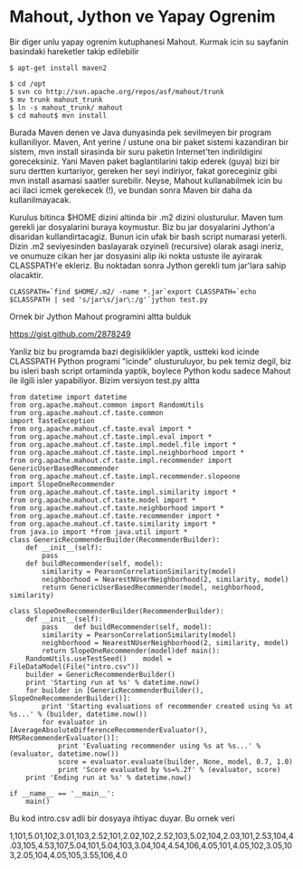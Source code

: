 # Mahout, Jython ve Yapay Ogrenim

Bir diger unlu yapay ogrenim kutuphanesi Mahout. Kurmak icin su
sayfanin basindaki hareketler takip edilebilir

```
$ apt-get install maven2

$ cd /opt
$ svn co http://svn.apache.org/repos/asf/mahout/trunk
$ mv trunk mahout_trunk
$ ln -s mahout_trunk/ mahout
$ cd mahout$ mvn install
```

Burada Maven denen ve Java dunyasinda pek sevilmeyen bir program
kullaniliyor. Maven, Ant yerine / ustune ona bir paket sistemi
kazandiran bir sistem, mvn install sirasinda bir suru paketin
Internet'ten indirildigini goreceksiniz. Yani Maven paket
baglantilarini takip ederek (guya) bizi bir suru dertten kurtariyor,
gereken her seyi indiriyor, fakat goreceginiz gibi mvn install asamasi
saatler surebilir. Neyse, Mahout kullanabilmek icin bu aci ilaci icmek
gerekecek (!), ve bundan sonra Maven bir daha da kullanilmayacak.

Kurulus bitinca $HOME dizini altinda bir .m2 dizini olusturulur. Maven
tum gerekli jar dosyalarini buraya koymustur. Biz bu jar dosyalarini
Jython'a disaridan kullandirtacagiz. Bunun icin ufak bir bash script
numarasi yeterli. Dizin .m2 seviyesinden baslayarak ozyineli
(recursive) olarak asagi ineriz, ve onumuze cikan her jar dosyasini
alip iki nokta ustuste ile ayirarak CLASSPATH'e ekleriz. Bu noktadan
sonra Jython gerekli tum jar'lara sahip olacaktir.

```
CLASSPATH=`find $HOME/.m2/ -name *.jar`export CLASSPATH=`echo $CLASSPATH | sed 's/jar\s/jar\:/g'`jython test.py
```

Ornek bir Jython Mahout programini altta bulduk

https://gist.github.com/2878249

Yanliz biz bu programda bazi degisiklikler yaptik, ustteki kod icinde
CLASSPATH Python programi "icinde" olusturuluyor, bu pek temiz degil,
biz bu isleri bash script ortaminda yaptik, boylece Python kodu sadece
Mahout ile ilgili isler yapabiliyor. Bizim versiyon test.py altta

```
from datetime import datetime
from org.apache.mahout.common import RandomUtils
from org.apache.mahout.cf.taste.common
import TasteException
from org.apache.mahout.cf.taste.eval import *
from org.apache.mahout.cf.taste.impl.eval import *
from org.apache.mahout.cf.taste.impl.model.file import *
from org.apache.mahout.cf.taste.impl.neighborhood import *
from org.apache.mahout.cf.taste.impl.recommender import GenericUserBasedRecommender
from org.apache.mahout.cf.taste.impl.recommender.slopeone
import SlopeOneRecommender
from org.apache.mahout.cf.taste.impl.similarity import *
from org.apache.mahout.cf.taste.model import *
from org.apache.mahout.cf.taste.neighborhood import *
from org.apache.mahout.cf.taste.recommender import *
from org.apache.mahout.cf.taste.similarity import *
from java.io import *from java.util import *
class GenericRecommenderBuilder(RecommenderBuilder):
    def __init__(self):
        pass
    def buildRecommender(self, model):
        similarity = PearsonCorrelationSimilarity(model)
        neighborhood = NearestNUserNeighborhood(2, similarity, model)
        return GenericUserBasedRecommender(model, neighborhood, similarity)

class SlopeOneRecommenderBuilder(RecommenderBuilder):
    def __init__(self):
        pass    def buildRecommender(self, model):
        similarity = PearsonCorrelationSimilarity(model)
        neighborhood = NearestNUserNeighborhood(2, similarity, model)
        return SlopeOneRecommender(model)def main():
    RandomUtils.useTestSeed()    model = FileDataModel(File("intro.csv"))
    builder = GenericRecommenderBuilder()
    print 'Starting run at %s' % datetime.now()
    for builder in [GenericRecommenderBuilder(), SlopeOneRecommenderBuilder()]:
        print 'Starting evaluations of recommender created using %s at %s...' % (builder, datetime.now())
        for evaluator in [AverageAbsoluteDifferenceRecommenderEvaluator(), RMSRecommenderEvaluator()]:
            print 'Evaluating recommender using %s at %s...' % (evaluator, datetime.now())
            score = evaluator.evaluate(builder, None, model, 0.7, 1.0)
            print 'Score evaluated by %s=%.2f' % (evaluator, score)
    print 'Ending run at %s' % datetime.now()

if __name__ == '__main__':
    main()
```

Bu kod intro.csv adli bir dosyaya ihtiyac duyar. Bu ornek veri

1,101,5.01,102,3.01,103,2.52,101,2.02,102,2.52,103,5.02,104,2.03,101,2.53,104,4.03,105,4.53,107,5.04,101,5.04,103,3.04,104,4.54,106,4.05,101,4.05,102,3.05,103,2.05,104,4.05,105,3.55,106,4.0





